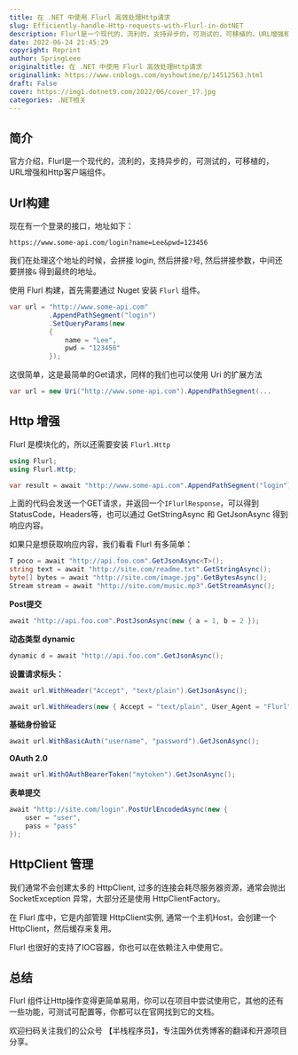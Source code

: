 ```yaml
---
title: 在 .NET 中使用 Flurl 高效处理Http请求
slug: Efficiently-handle-Http-requests-with-Flurl-in-dotNET
description: Flurl是一个现代的，流利的，支持异步的，可测试的，可移植的，URL增强和Http客户端组件。
date: 2022-06-24 21:45:29
copyright: Reprint
author: SpringLeee
originaltitle: 在 .NET 中使用 Flurl 高效处理Http请求
originallink: https://www.cnblogs.com/myshowtime/p/14512563.html
draft: False
cover: https://img1.dotnet9.com/2022/06/cover_17.jpg
categories: .NET相关
---
```


## 简介

官方介绍，Flurl是一个现代的，流利的，支持异步的，可测试的，可移植的，URL增强和Http客户端组件。

## Url构建

现在有一个登录的接口，地址如下：

```shell
https://www.some-api.com/login?name=Lee&pwd=123456
```

我们在处理这个地址的时候，会拼接 login, 然后拼接`?`号, 然后拼接参数，中间还要拼接`&` 得到最终的地址。

使用 Flurl 构建，首先需要通过 Nuget 安装 `Flurl` 组件。

```C#
var url = "http://www.some-api.com"
          .AppendPathSegment("login")
          .SetQueryParams(new
          {
              name = "Lee",
              pwd = "123456" 
          });  
```

这很简单，这是最简单的Get请求，同样的我们也可以使用 Uri 的扩展方法

```C#
var url = new Uri("http://www.some-api.com").AppendPathSegment(...
```

## Http 增强

Flurl 是模块化的，所以还需要安装 `Flurl.Http`

```C#
using Flurl;
using Flurl.Http;

var result = await "http://www.some-api.com".AppendPathSegment("login").GetAsync();
```

上面的代码会发送一个GET请求，并返回一个`IFlurlResponse`，可以得到 StatusCode，Headers等，也可以通过 GetStringAsync 和 GetJsonAsync 得到响应内容。

如果只是想获取响应内容，我们看看 Flurl 有多简单：

```C#
T poco = await "http://api.foo.com".GetJsonAsync<T>();
string text = await "http://site.com/readme.txt".GetStringAsync();
byte[] bytes = await "http://site.com/image.jpg".GetBytesAsync();
Stream stream = await "http://site.com/music.mp3".GetStreamAsync();
```

**Post提交**

```C#
await "http://api.foo.com".PostJsonAsync(new { a = 1, b = 2 });
```

**动态类型 dynamic**

```C#
dynamic d = await "http://api.foo.com".GetJsonAsync();
```

**设置请求标头：**

```C#
await url.WithHeader("Accept", "text/plain").GetJsonAsync();

await url.WithHeaders(new { Accept = "text/plain", User_Agent = "Flurl" }).GetJsonAsync();
```

**基础身份验证**

```C#
await url.WithBasicAuth("username", "password").GetJsonAsync();
```

**OAuth 2.0**

```C#
await url.WithOAuthBearerToken("mytoken").GetJsonAsync();
```

**表单提交**

```C#
await "http://site.com/login".PostUrlEncodedAsync(new { 
    user = "user", 
    pass = "pass"
});
```

## HttpClient 管理

我们通常不会创建太多的 HttpClient, 过多的连接会耗尽服务器资源，通常会抛出 SocketException 异常，大部分还是使用 HttpClientFactory。

在 Flurl 库中，它是内部管理 HttpClient实例, 通常一个主机Host，会创建一个HttpClient，然后缓存来复用。

Flurl 也很好的支持了IOC容器，你也可以在依赖注入中使用它。

## 总结

Flurl 组件让Http操作变得更简单易用，你可以在项目中尝试使用它，其他的还有一些功能，可测试可配置等，你都可以在官网找到它的文档。

欢迎扫码关注我们的公众号 【半栈程序员】，专注国外优秀博客的翻译和开源项目分享。

